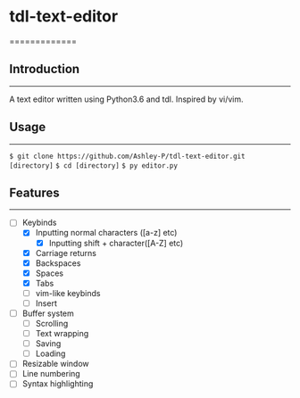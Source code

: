 # tdl-text-editor
=============

## Introduction
-------------

A text editor written using Python3.6 and tdl. Inspired by vi/vim.

## Usage
-------------

`$ git clone https://github.com/Ashley-P/tdl-text-editor.git [directory]`
`$ cd [directory]`
`$ py editor.py`

## Features
-------------

- [ ] Keybinds
	- [x] Inputting normal characters ([a-z] etc)
		- [x] Inputting shift + character([A-Z] etc)
	- [x] Carriage returns
	- [x] Backspaces
	- [x] Spaces
	- [x] Tabs
	- [ ] vim-like keybinds
	- [ ] Insert
- [ ] Buffer system
	- [ ] Scrolling
	- [ ] Text wrapping
	- [ ] Saving
	- [ ] Loading
- [ ] Resizable window
- [ ] Line numbering
- [ ] Syntax highlighting
